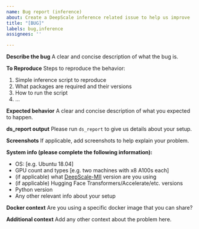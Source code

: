 ```yaml
---
name: Bug report (inference)
about: Create a DeepScale inference related issue to help us improve
title: "[BUG]"
labels: bug,inference
assignees: ''

---
```


**Describe the bug**
A clear and concise description of what the bug is.

**To Reproduce**
Steps to reproduce the behavior:
1. Simple inference script to reproduce
2. What packages are required and their versions
3. How to run the script
4. ...

**Expected behavior**
A clear and concise description of what you expected to happen.

**ds_report output**
Please run `ds_report` to give us details about your setup.

**Screenshots**
If applicable, add screenshots to help explain your problem.

**System info (please complete the following information):**
 - OS: [e.g. Ubuntu 18.04]
 - GPU count and types [e.g. two machines with x8 A100s each]
 - (if applicable) what [DeepScale-MII](https://github.com/khulnasoft/deepscale-mii) version are you using
 - (if applicable) Hugging Face Transformers/Accelerate/etc. versions
 - Python version
 - Any other relevant info about your setup

**Docker context**
Are you using a specific docker image that you can share?

**Additional context**
Add any other context about the problem here.

